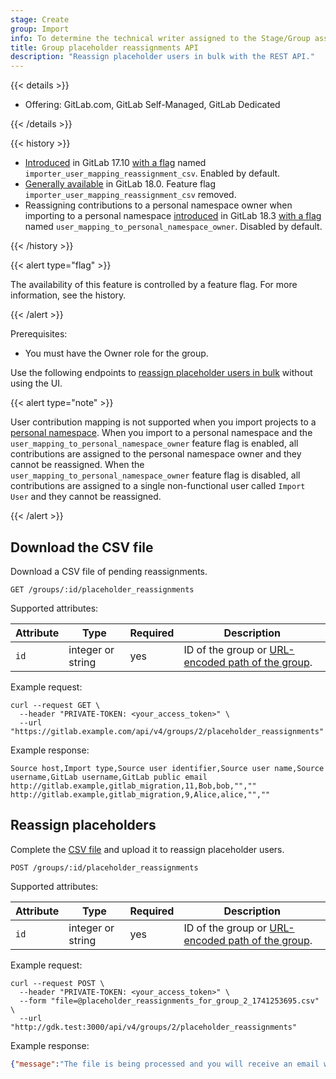 ```yaml
---
stage: Create
group: Import
info: To determine the technical writer assigned to the Stage/Group associated with this page, see https://handbook.gitlab.com/handbook/product/ux/technical-writing/#assignments
title: Group placeholder reassignments API
description: "Reassign placeholder users in bulk with the REST API."
---
```


{{< details >}}

- Offering: GitLab.com, GitLab Self-Managed, GitLab Dedicated

{{< /details >}}

{{< history >}}

- [Introduced](https://gitlab.com/gitlab-org/gitlab/-/issues/513794) in GitLab 17.10 [with a flag](../administration/feature_flags/_index.md) named `importer_user_mapping_reassignment_csv`. Enabled by default.
- [Generally available](https://gitlab.com/gitlab-org/gitlab/-/issues/478022) in GitLab 18.0. Feature flag `importer_user_mapping_reassignment_csv` removed.
- Reassigning contributions to a personal namespace owner when importing to a personal namespace [introduced](https://gitlab.com/gitlab-org/gitlab/-/issues/525342) in GitLab 18.3 [with a flag](../administration/feature_flags/_index.md) named `user_mapping_to_personal_namespace_owner`. Disabled by default.

{{< /history >}}

{{< alert type="flag" >}}

The availability of this feature is controlled by a feature flag.
For more information, see the history.

{{< /alert >}}

Prerequisites:

- You must have the Owner role for the group.

Use the following endpoints to [reassign placeholder users in bulk](../user/project/import/_index.md#request-reassignment-by-using-a-csv-file) without using the UI.

{{< alert type="note" >}}

User contribution mapping is not supported when you import projects to a [personal namespace](../user/namespace/_index.md#types-of-namespaces).
When you import to a personal namespace and the `user_mapping_to_personal_namespace_owner` feature flag
is enabled, all contributions are assigned to the personal namespace owner and they cannot be reassigned.
When the `user_mapping_to_personal_namespace_owner` feature flag is disabled, all contributions are
assigned to a single non-functional user called `Import User` and they cannot be reassigned.

{{< /alert >}}

## Download the CSV file

Download a CSV file of pending reassignments.

```plaintext
GET /groups/:id/placeholder_reassignments
```

Supported attributes:

| Attribute | Type              | Required | Description |
| --------- | ----------------- | -------- | ----------- |
| `id`      | integer or string | yes      | ID of the group or [URL-encoded path of the group](rest/_index.md#namespaced-paths). |

Example request:

```shell
curl --request GET \
  --header "PRIVATE-TOKEN: <your_access_token>" \
  --url "https://gitlab.example.com/api/v4/groups/2/placeholder_reassignments"
```

Example response:

```csv
Source host,Import type,Source user identifier,Source user name,Source username,GitLab username,GitLab public email
http://gitlab.example,gitlab_migration,11,Bob,bob,"",""
http://gitlab.example,gitlab_migration,9,Alice,alice,"",""
```

## Reassign placeholders

Complete the [CSV file](#download-the-csv-file) and upload it to reassign placeholder users.

```plaintext
POST /groups/:id/placeholder_reassignments
```

Supported attributes:

| Attribute | Type              | Required | Description |
| --------- | ----------------- | -------- | ----------- |
| `id`      | integer or string | yes      | ID of the group or [URL-encoded path of the group](rest/_index.md#namespaced-paths). |

Example request:

```shell
curl --request POST \
  --header "PRIVATE-TOKEN: <your_access_token>" \
  --form "file=@placeholder_reassignments_for_group_2_1741253695.csv" \
  --url "http://gdk.test:3000/api/v4/groups/2/placeholder_reassignments"
```

Example response:

```json
{"message":"The file is being processed and you will receive an email when completed."}
```
